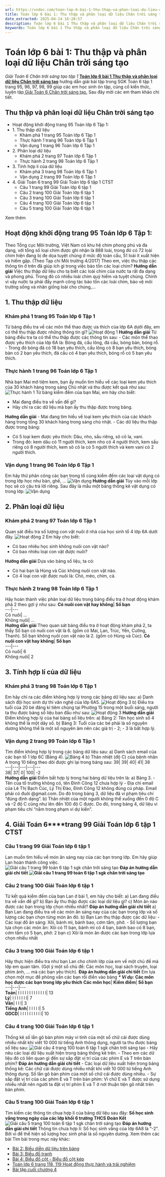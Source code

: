 ```yaml
---
url: https://vndoc.com/toan-lop-6-bai-1-thu-thap-va-phan-loai-du-lieu-chan-troi-sang-tao-235951
title: Toán lớp 6 bài 1: Thu thập và phân loại dữ liệu Chân trời sáng tạo - Giải Toán 6 Chân trời sáng tạo tập 1 - VnDoc.com
date_extracted: 2025-04-14 16:28:57
description: Toán lớp 6 bài 1 Thu thập và phân loại dữ liệu Chân trời sáng tạo bao gồm lời giải chi tiết cho từng bài tập cho các em học sinh tham khảo luyện Giải Toán 6 Chân trời sáng tạo tập 1.
keywords: Toán lớp 6 bài 1 Thu thập và phân loại dữ liệu Chân trời sáng tạo,Giải Toán 6 chân trời sáng tạo trang 100,toán lớp 6 chân trời sáng tạo chương 4,toán 6,toán lớp 6,giải toán lớp 6,giải toán 6,toán lớp 6 chân trời sáng tạo,toán 6 chân trời sáng tạo,giải toán lớp 6 chân trời sáng tạo,giải toán 6 chân trời sáng tạo,Toán lớp 6 trang 99 100 chân trời sáng tạo,Thu thập và phân loại dữ liệu Chân trời sáng tạo
---
```


# Toán lớp 6 bài 1: Thu thập và phân loại dữ liệu Chân trời sáng tạo
 _Giải Toán 6 Chân trời sáng tạo tập 1_
[**Toán lớp 6 bài 1 Thu thập và phân loại dữ liệu Chân trời sáng tạo**](<https://vndoc.com/toan-lop-6-bai-1-thu-thap-va-phan-loai-du-lieu-chan-troi-sang-tao-235951>) hướng dẫn giải bài tập trong SGK Toán 6 tập 1 trang 95, 96, 97, 98, 99 giúp các em học sinh ôn tập, củng cố kiến thức, luyện tập[ Giải Toán 6 Chân trời sáng tạo.](<https://vndoc.com/toan-lop-6-sach-chan-troi-sang-tao>) Sau đây mời các em tham khảo chi tiết.
## Thu thập và phân loại dữ liệu Chân trời sáng tạo
  * Hoạt động khởi động trang 95 Toán lớp 6 Tập 1:
  * 1\. Thu thập dữ liệu
    * Khám phá 1 trang 95 Toán lớp 6 Tập 1
    * Thực hành 1 trang 96 Toán lớp 6 Tập 1
    * Vận dụng 1 trang 96 Toán lớp 6 Tập 1
  * 2\. Phân loại dữ liệu
    * Khám phá 2 trang 97 Toán lớp 6 Tập 1
    * Thực hành 2 trang 98 Toán lớp 6 Tập 1
  * 3\. Tính hợp lí của dữ liệu
    * Khám phá 3 trang 98 Toán lớp 6 Tập 1
    * Vận dụng 2 trang 99 Toán lớp 6 Tập 1
  * 4\. Giải Toán 6 trang 99 Giải Toán lớp 6 tập 1 CTST
    * Câu 1 trang 99 Giải Toán lớp 6 tập 1
    * Câu 2 trang 100 Giải Toán lớp 6 tập 1
    * Câu 3 trang 100 Giải Toán lớp 6 tập 1
    * Câu 4 trang 100 Giải Toán lớp 6 tập 1
    * Câu 5 trang 100 Giải Toán lớp 6 tập 1

Xem thêm
## **Hoạt động khởi động trang 95 Toán lớp 6 Tập 1:**
Theo Tổng cục Môi trường, Việt Nam có khu hệ chim phong phú và đa dạng, với tổng số loại chim được ghi nhận là 888 loài, trong đó có 72 loài chim hiện đang bị đe dọa tuyệt chủng ở mức độ toàn cầu, 51 loài ít xuất hiện và hiếm gặp. \(Theo Tạp chí Môi trường 4/2017\)
Theo em, việc thu thập các thông tin ở trên đã giúp ích gì trong việc bảo tồn các loại chim?
**Hướng dẫn giải**
Việc thu thập dữ liệu cho ta biết các loài chim của nước ta rất đa dạng và phong phú. Trong đó có nhiều loài chim quý hiếm và tuyệt chủng. Chính vì vậy nước ta phải đẩy mạnh công tác bảo tồn các loài chim, bảo vệ môi trường sống và nhân giống loài cho chúng,…
## 1\. Thu thập dữ liệu
### Khám phá 1 trang 95 Toán lớp 6 Tập 1
Từ bảng điều tra về các môn thể thao được ưa thích của lớp 6A dưới đây, em có thể thu thập được những thông tin gì?
![Hoạt động 1](https://i.vdoc.vn/data/image/2023/11/23/Toan-6-bai-1-8.jpg)
**Hướng dẫn giải**
Từ bảng điều tra ta có thể thu thập được các thông tin sau:
\- Các môn thể thao được yêu thích của lớp 6A là: Bóng đá, cầu lông, đá cầu, bóng bàn, bóng rổ.
\- Trong đó bóng đá có 18 bạn yêu thích, cầu lông có 8 bạn yêu thích, bóng bàn có 2 bạn yêu thích, đá cầu có 4 bạn yêu thích, bóng rổ có 5 bạn yêu thích.
### Thực hành 1 trang 96 Toán lớp 6 Tập 1
Nhà bạn Mai mở tiệm kem, bạn ấy muốn tìm hiểu về các loại kem yêu thích của 30 khách hàng trong sáng Chủ nhật và thu được kết quả như sau:
![Thực hành 1](https://i.vdoc.vn/data/image/2023/11/23/Toan-6-bai-1-1.jpg)
Từ bảng kiểm đếm của bạn Mai, em hãy cho biết:
  * Mai đang điều tra về vấn đề gì?
  * Hãy chỉ ra các dữ liệu mà bạn ấy thu thập được trong bảng.

**Hướng dẫn giải**
\- Mai đang tìm hiểu về loại kem yêu thích của các khách hàng trong tổng 30 khách hàng trong sáng chủ nhật.
\- Các dữ liệu thu thập được trong bảng:
  * Có 5 loại kem được yêu thích: Dâu, nho, sầu riêng, sô cô la, vani.
  * Trong đó: kem dâu có 11 người thích, kem nho có 4 người thích, kem sầu riêng có 8 người thích, kem sô cô la có 5 người thích và kem vani có 2 người thích.

### Vận dụng 1 trang 96 Toán lớp 6 Tập 1
Em hãy thử phân công các bạn trong tổ cùng kiểm đếm các loại vật dụng có trong lớp học như bàn, ghế, …
![Vận dụng](https://i.vdoc.vn/data/image/2023/11/23/Toan-6-bai-1-2.jpg)
**Hướng dẫn giải**
Tùy vào mỗi lớp học sẽ có câu trả lời riêng. Sau đây là mẫu một bảng thống kê vật dụng có trong lớp:
![Vận dụng](https://i.vdoc.vn/data/image/2023/11/23/Toan-6-bai-1-3.jpg)
## 2\. Phân loại dữ liệu
### Khám phá 2 trang 97 Toán lớp 6 Tập 1
Quan sát điều tra số lượng con vật nuôi ở nhà của học sinh tổ 4 lớp 6A dưới đây.
![Hoạt động 2](https://i.vdoc.vn/data/image/2023/11/23/Toan-6-bai-1-7.jpg)
Em hãy cho biết:
  * Có bao nhiêu học sinh không nuôi con vật nào?
  * Có bao nhiêu loại con vật được nuôi?

**Hướng dẫn giải**
Dựa vào bảng số liệu, ta có:
  * Có hai bạn là Hùng và Cúc không nuôi con vật nào.
  * Có 4 loại con vật được nuôi là: Chó, mèo, chim, cá.

### Thực hành 2 trang 98 Toán lớp 6 Tập 1
Hãy hoàn thành việc phân loại dữ liệu trong bảng điều tra ở hoạt động khám phá 2 theo gợi ý như sau:
**Có nuôi con vật hay không**| **Số bạn**  
---|---  
Có nuôi| …  
Không nuôi| …  
**Hướng dẫn giải**
Theo quan sát bảng điều tra ở hoạt động khám phá 2, ta thấy
Số bạn có nuôi con vật là 6. \(gồm có Mai, Lan, Trúc, Yến, Cường, Thanh\).
Số bạn không nuôi con vật nào là 2. \(gồm có Hùng và Cúc\).
**Có nuôi con vật hay không**| **Số bạn**  
---|---  
Có nuôi| 6  
Không nuôi| 2  
## 3\. Tính hợp lí của dữ liệu
### Khám phá 3 trang 98 Toán lớp 6 Tập 1
Em hãy chỉ ra các điểm không hợp lý trong các bảng dữ liệu sau:
a\) Danh sách đội học sinh dự thi văn nghệ của lớp 6A5.
![Hoạt động 3](https://i.vdoc.vn/data/image/2023/11/23/Toan-6-bai-1-6.jpg)
b\) Điều tra tuổi của 20 bé đăng kí tiêm chủng tại Phường 15 trong một buổi sáng, người ta thu được bảng số liệu ban đầu như sau:
![Hoạt động 3](https://i.vdoc.vn/data/image/2023/11/23/Toan-6-bai-1-5.jpg)
**Hướng dẫn giải**
Điểm không hợp lý của hai bảng số liệu trên:
a\) Bảng 2: Tên học sinh số 4 không thể là một dãy số.
b\) Bảng 3: Tuổi của các bé phải là số nguyên dương không thể là một số nguyên âm nên các giá trị - 2; - 3 là bất hợp lý.
### Vận dụng 2 trang 99 Toán lớp 6 Tập 1
Tìm điểm không hợp lý trong các bảng dữ liệu sau:
a\) Danh sách email của các bạn tổ 1 lớp 6C \(Bảng 4\).
![Bảng 4](https://i.vdoc.vn/data/image/2023/11/23/Toan-6-bai-1-4.jpg)
b\) Thân nhiệt \(độ C\) của bệnh nhân A trong 10 tiếng theo dõi được ghi lại trong bảng sau:
39| 39| 40| 41| 38  
---|---|---|---|---  
38| 37| 0| 100| -2  
**Hướng dẫn giải**
Điểm bất hợp lý trong hai bảng dữ liệu trên là:
a\) Bảng 3.
\- Tên của tổ trưởng không có, tên Đinh Công 12 chưa hợp lý
\- Địa chỉ email của Lê Thị Bạch Cúc, Lý Thị Đào, Đinh Công 12 không đúng cú pháp. Email phải có đuôi @gmail.com.
Do đó trong bảng 3, dữ liệu đã vi phạm tiêu chí “đúng định dạng”.
b\) Thân nhiệt của một người không thể xuống đến 0 độ C và –2 độ C cũng như lên đến 100 độ C được.
Do đó, trong bảng 4, dữ liệu vi phạm tiêu chí “nằm trong phạm vi dự kiến”.
## **4\. Giải Toán 6****trang 99 Giải Toán lớp 6 tập 1 CTST**
### **Câu 1 trang 99 Giải Toán lớp 6 tập 1**
Lan muốn tìm hiểu về món ăn sáng nay của các bạn trong lớp. Em hãy giúp Lan hoàn thành công việc.
![Giải câu 1 trang 99 toán 6 tập 1 sgk chân trời sáng tạo](https://i.vdoc.vn/data/image/2021/06/21/giai-toan-6-bai-1-thu-thap-va-phan-loai-du-lieu-a.png)
**Đáp án hướng dẫn giải chi tiết**
**![Giải câu 1 trang 99 toán 6 tập 1 sgk chân trời sáng tạo](https://i.vdoc.vn/data/image/2021/06/21/giai-toan-6-bai-1-thu-thap-va-phan-loai-du-lieu-d.png)**
### **Câu 2 trang 100 Giải Toán lớp 6 tập 1**
Từ kết quả kiểm đếm của bạn Lan ở bài 1, em hãy cho biết:
a\) Lan đang điều tra về vấn đề gì?
b\) Bạn ấy thu thập được các loại dữ liệu gì?
c\) Món ăn nào được các bạn trong lớp chọn nhiều nhất?
**Đáp án hướng dẫn giải chi tiết**
a\) Bạn Lan đang điều tra về các món ăn sáng nay của các bạn trong lớp và số lượng các bạn chọn từng món ăn đó.
b\) Bạn Lan thu thập được các dữ liệu:
\- Các loại đồ ăn sáng: Xôi, bánh mì, bánh bao, cơm tấm, phở.
\- Số lượng bạn lựa chọn các món ăn: Xôi có 11 bạn, bánh mì có 4 bạn, bánh bao có 8 bạn, cơm tấm có 5 bạn, phở: 2 bạn
c\) Xôi là món ăn được các bạn trong lớp lựa chọn nhiều nhất
### Câu 3 trang 100 Giải Toán lớp 6 tập 1
Hãy thực hiện điều tra như bạn Lan cho chính lớp của em về một chủ đề mà lớp em quan tâm. \(Gợi ý một số chủ đề: Các môn học, loại sách truyện, loại phim ảnh, ... mà các bạn yêu thích\).
**Đáp án hướng dẫn giải chi tiết**
Em lựa chọn một mục để phỏng vấn các bạn rồi điền vào bảng
 _**\* Ví dụ:**_
**Các môn học được các bạn trong lớp yêu thích**
**Các môn học**| **Kiểm điểm**| **Số bạn**  
---|---|---  
**Toán**|  l l l l l l l l l l l l l| 13  
**Lý**|  l l l l l l l| 7  
**Văn**|  l l l| 3  
**Tiếng Anh**|  l l l l l| 5  
**GDCD**|  l l l l l l l l l l| 10  
### Câu 4 trang 100 Giải Toán lớp 6 tập 1
Thống kê số lần gõ bàn phím máy vi tính của một số chữ cái được dùng nhiều nhất khi viết 10 000 từ tiếng Anh thông dụng, người ta thu được bảng số liệu sau:
![Giải câu 4 trang 100 toán 6 tập 1 sgk chân trời sáng tạo](https://i.vdoc.vn/data/image/2021/06/21/giai-toan-6-bai-1-thu-thap-va-phan-loai-du-lieu-b.png)
\- Hãy nêu các loại dữ liệu xuất hiện trong bảng thống kê trên.
\- Theo em các dữ liệu đó có liên quan gì đến sự sắp đặt vị trí của các phím E và T trên bàn phím?
**Đáp án hướng dẫn giải chi tiết**
\- Các loại dữ liệu xuất hiện trong bảng thống kê:
Các chữ cái được dùng nhiều nhất khi viết 10 000 từ tiếng Anh thông dụng. Số lần gõ bàn phím của một số chữ cái được dùng nhiều.
\- Sự sắp đặt vị trí của các phím E và T trên bàn phím: Vì chữ E và T được sử dụng nhiều nhất nên người ta đặt vị trí phím E và T ở nơi thuận tiện gõ nhất trên bàn phím.
### Câu 5 trang 100 Giải Toán lớp 6 tập 1
Tìm kiếm các thông tin chua hợp lí của bảng dữ liệu sau đây:
**Số học sinh vắng trong ngày của các lớp khối 6 trường THCS Đoàn Kết**
![Giải câu 5 trang 100 toán 6 tập 1 sgk chân trời sáng tạo](https://i.vdoc.vn/data/image/2021/06/21/giai-toan-6-bai-1-thu-thap-va-phan-loai-du-lieu-c.png)
**Đáp án hướng dẫn giải chi tiết**
Thông tin chưa hợp lí: Số học sinh vắng của lớp 6A8 là “-2”. Bởi vì để thể hiện số lượng học sinh phải là số nguyên dương.
Xem thêm các bài Tìm bài trong mục này khác:
  * [Bài 2: Biểu diễn dữ liệu trên bảng](</toan-lop-6-bai-2-bieu-dien-du-lieu-tren-bang-chan-troi-sang-tao-235953>)
  * [Bài 3: Biểu đồ tranh ](</toan-lop-6-bai-3-bieu-do-tranh-chan-troi-sang-tao-236017>)
  * [Bài 4: Biểu đồ cột - Biểu đồ cột kép ](</toan-lop-6-bai-4-bieu-do-cot-bieu-do-cot-kep-chan-troi-sang-tao-236025>)
  * [Toán lớp 6 trang 118, 119 Hoạt động thực hành và trải nghiệm](</toan-lop-6-trang-118-119-hoat-dong-thuc-hanh-va-trai-nghiem-236032>)
  * [Bài tập cuối chương 4](</toan-lop-6-bai-tap-cuoi-chuong-4-chan-troi-sang-tao-271219>)

